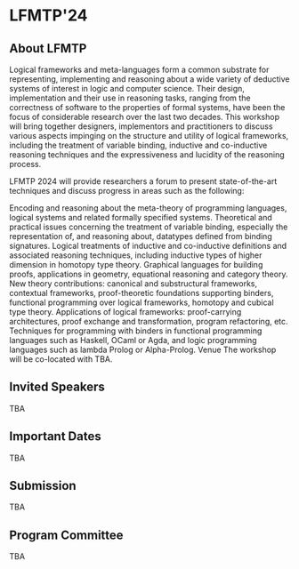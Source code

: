 # LFMTP'24

## About LFMTP
Logical frameworks and meta-languages form a common substrate for representing,
implementing and reasoning about a wide variety of deductive systems of
interest in logic and computer science. Their design, implementation and their
use in reasoning tasks, ranging from the correctness of software to the
properties of formal systems, have been the focus of considerable research over
the last two decades. This workshop will bring together designers, implementors
and practitioners to discuss various aspects impinging on the structure and
utility of logical frameworks, including the treatment of variable binding,
inductive and co-inductive reasoning techniques and the expressiveness and
lucidity of the reasoning process.

LFMTP 2024 will provide researchers a forum to present state-of-the-art
techniques and discuss progress in areas such as the following:

Encoding and reasoning about the meta-theory of programming languages, logical
systems and related formally specified systems. Theoretical and practical
issues concerning the treatment of variable binding, especially the
representation of, and reasoning about, datatypes defined from binding
signatures. Logical treatments of inductive and co-inductive definitions and
associated reasoning techniques, including inductive types of higher dimension
in homotopy type theory. Graphical languages for building proofs, applications
in geometry, equational reasoning and category theory. New theory
contributions: canonical and substructural frameworks, contextual frameworks,
proof-theoretic foundations supporting binders, functional programming over
logical frameworks, homotopy and cubical type theory. Applications of logical
frameworks: proof-carrying architectures, proof exchange and transformation,
program refactoring, etc. Techniques for programming with binders in functional
programming languages such as Haskell, OCaml or Agda, and logic programming
languages such as lambda Prolog or Alpha-Prolog. Venue The workshop will be
co-located with TBA. 

## Invited Speakers
TBA 

## Important Dates
TBA 

## Submission
TBA

## Program Committee
TBA 
